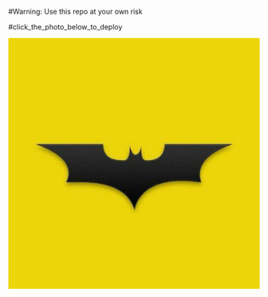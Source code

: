 #Warning: Use this repo at your own risk

#click_the_photo_below_to_deploy

[![Deploy](https://github.com/sushantgirdhar/imagesgraa/blob/master/photo_2019-11-15_22-08-18.jpg)](https://heroku.com/deploy)


